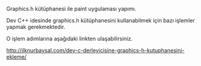 Graphics.h kütüphanesi ile paint uygulaması yapımı.

Dev C++ idesinde graphics.h kütüphanesini kullanabilmek için bazı işlemler yapmak gerekmektedir.

O işlem adımlarına aşağıdaki linkten ulaşabilirsiniz.

http://ilknurbaysal.com/dev-c-derleyicisine-graphics-h-kutuphanesini-ekleme/
